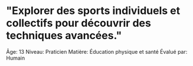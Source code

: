# "Explorer des sports individuels et collectifs pour découvrir des techniques avancées."

Âge: 13
Niveau: Praticien
Matière: Éducation physique et santé
Évalué par: Humain